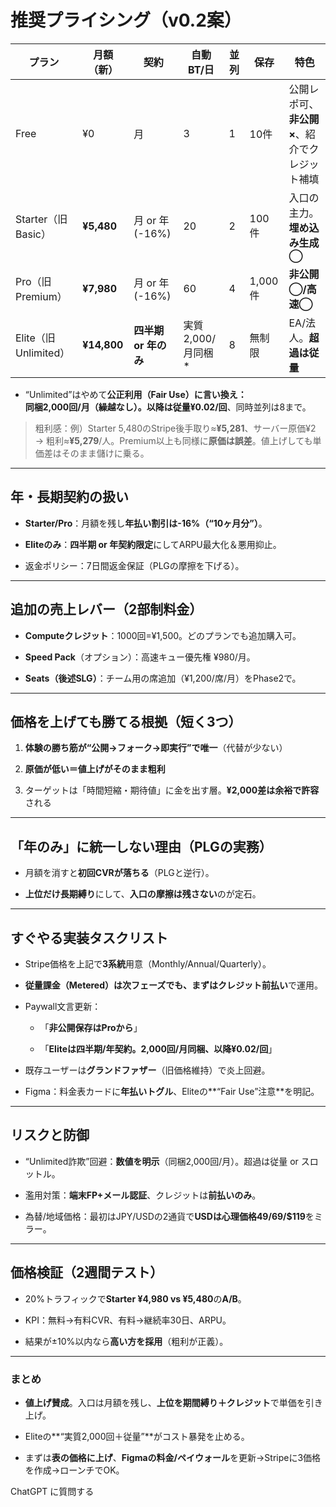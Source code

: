 # 推奨プライシング（v0.2案）

|プラン|月額（新）|契約|自動BT/日|並列|保存|特色|
|---|---|---|---|---|---|---|
|Free|¥0|月|3|1|10件|公開レポ可、**非公開×**、紹介でクレジット補填|
|Starter（旧Basic）|**¥5,480**|月 or 年(-16%)|20|2|100件|入口の主力。**埋め込み生成◯**|
|Pro（旧Premium）|**¥7,980**|月 or 年(-16%)|60|4|1,000件|**非公開◯/高速◯**|
|Elite（旧Unlimited）|**¥14,800**|**四半期 or 年のみ**|実質2,000/月同梱*|8|無制限|EA/法人。**超過は従量**|

* “Unlimited”はやめて**公正利用（Fair Use）**に言い換え：  
同梱2,000回/月（繰越なし）。以降は**従量¥0.02/回**、同時並列は8まで。

> 粗利感：例）Starter 5,480のStripe後手取り≈**¥5,281**、サーバー原価¥2 → 粗利≈**¥5,279**/人。Premium以上も同様に**原価は誤差**。値上げしても単価差はそのまま儲けに乗る。

---

## 年・長期契約の扱い

- **Starter/Pro**：月額を残し**年払い割引は-16%（“10ヶ月分”）**。
    
- **Eliteのみ**：**四半期 or 年契約限定**にしてARPU最大化＆悪用抑止。
    
- 返金ポリシー：7日間返金保証（PLGの摩擦を下げる）。
    

---

## 追加の売上レバー（2部制料金）

- **Computeクレジット**：1000回=¥1,500。どのプランでも追加購入可。
    
- **Speed Pack**（オプション）：高速キュー優先権 ¥980/月。
    
- **Seats（後述SLG）**：チーム用の席追加（¥1,200/席/月）をPhase2で。
    

---

## 価格を上げても勝てる根拠（短く3つ）

1. **体験の勝ち筋が“公開→フォーク→即実行”で唯一**（代替が少ない）
    
2. **原価が低い＝値上げがそのまま粗利**
    
3. ターゲットは「時間短縮・期待値」に金を出す層。**¥2,000差は余裕で許容**される
    

---

## 「年のみ」に統一しない理由（PLGの実務）

- 月額を消すと**初回CVRが落ちる**（PLGと逆行）。
    
- **上位だけ長期縛り**にして、**入口の摩擦は残さない**のが定石。
    

---

## すぐやる実装タスクリスト

- Stripe価格を上記で**3系統**用意（Monthly/Annual/Quarterly）。
    
- **従量課金（Metered）**は次フェーズでも、まずは**クレジット前払い**で運用。
    
- Paywall文言更新：
    
    - 「**非公開保存はProから**」
        
    - 「**Eliteは四半期/年契約。2,000回/月同梱、以降¥0.02/回**」
        
- 既存ユーザーは**グランドファザー**（旧価格維持）で炎上回避。
    
- Figma：料金表カードに**年払いトグル**、Eliteの**“Fair Use”注意**を明記。
    

---

## リスクと防御

- “Unlimited詐欺”回避：**数値を明示**（同梱2,000回/月）。超過は従量 or スロットル。
    
- 濫用対策：**端末FP+メール認証**、クレジットは**前払いのみ**。
    
- 為替/地域価格：最初はJPY/USDの2通貨で**USDは心理価格$49/$69/$119**をミラー。
    

---

## 価格検証（2週間テスト）

- 20%トラフィックで**Starter ¥4,980 vs ¥5,480**の**A/B**。
    
- KPI：無料→有料CVR、有料→継続率30日、ARPU。
    
- 結果が±10%以内なら**高い方を採用**（粗利が正義）。
    

---

### まとめ

- **値上げ賛成**。入口は月額を残し、**上位を期間縛り＋クレジット**で単価を引き上げ。
    
- Eliteの**“実質2,000回＋従量”**がコスト暴発を止める。
    
- まずは**表の価格に上げ**、**Figmaの料金/ペイウォール**を更新→Stripeに3価格を作成→ローンチでOK。
    

ChatGPT に質問する